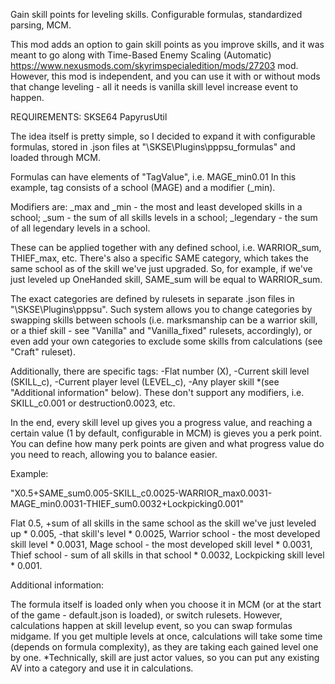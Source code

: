 Gain skill points for leveling skills. Configurable formulas, standardized parsing, MCM. 

This mod adds an option to gain skill points as you improve skills, and it was meant to go along with Time-Based Enemy Scaling (Automatic) https://www.nexusmods.com/skyrimspecialedition/mods/27203 mod. 
However, this mod is independent, and you can use it with or without mods that change leveling - all it needs is vanilla skill level increase event to happen.


REQUIREMENTS:
SKSE64
PapyrusUtil

The idea itself is pretty simple, so I decided to expand it with configurable formulas, stored in .json files at "\SKSE\Plugins\pppsu_formulas" and loaded through MCM.

Formulas can have elements of "TagValue", i.e. MAGE_min0.01
In this example, tag consists of a school (MAGE) and a modifier (_min).

Modifiers are:
_max and _min - the most and least developed skills in a school;
_sum - the sum of all skills levels in a school;
_legendary - the sum of all legendary levels in a school.

These can be applied together with any defined school, i.e. WARRIOR_sum, THIEF_max, etc.
There's also a specific SAME category, which takes the same school as of the skill we've just upgraded.
So, for example, if we've just leveled up OneHanded skill, SAME_sum will be equal to WARRIOR_sum.

The exact categories are defined by rulesets in separate .json files in "\SKSE\Plugins\pppsu". 
Such system allows you to change categories by swapping skills between schools (i.e. marksmanship can be a warrior skill, or a thief skill - see "Vanilla" and "Vanilla_fixed" rulesets, accordingly), or even add your own categories to exclude some skills from calculations (see "Craft" ruleset).
   
Additionally, there are specific tags:
-Flat number (X), 
-Current skill level (SKILL_c),
-Current player level (LEVEL_c),
-Any player skill *(see "Additional information" below).
These don't support any modifiers, i.e. SKILL_c0.001 or destruction0.0023, etc.

In the end, every skill level up gives you a progress value, and reaching a certain value (1 by default, configurable in MCM) is gieves you a perk point. You can define how many perk points are given and what progress value do you need to reach, allowing you to balance easier. 

Example:

"X0.5+SAME_sum0.005-SKILL_c0.0025-WARRIOR_max0.0031-MAGE_min0.0031-THIEF_sum0.0032+Lockpicking0.001"

Flat 0.5,
+sum of all skills in the same school as the skill we've just leveled up * 0.005,
-that skill's level * 0.0025,
Warrior school - the most developed skill level * 0.0031,
Mage school - the most developed skill level * 0.0031,
Thief school - sum of all skills in that school * 0.0032,
Lockpicking skill level * 0.001.


Additional information:

The formula itself is loaded only when you choose it in MCM (or at the start of the game - default.json is loaded), or switch rulesets. However, calculations happen at skill levelup event, so you can swap formulas midgame.
If you get multiple levels at once, calculations will take some time (depends on formula complexity), as they are taking each gained level one by one.
*Technically, skill are just actor values, so you can put any existing AV into a category and use it in calculations.

